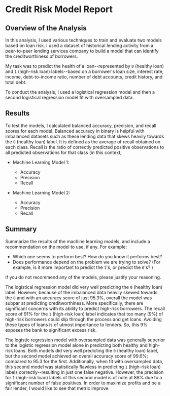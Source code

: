 # Credit Risk Model Report

## Overview of the Analysis

In this analysis, I used various techniques to train and evaluate two models based on loan risk. I used a dataset of historical lending activity from a peer-to-peer lending services company to build a model that can identify the creditworthiness of borrowers.

My task was to predict the health of a loan--represented by `0` (healthy loan) and  `1` (high-risk loan) labels--based on a borrower's loan size, interest rate, income, debt-to-income ratio, number of debt accounts, credit history, and total debt.

To conduct the analysis, I used a logistical regression model and then a second logistical regression model fit with oversampled data.

## Results

To test the models, I calculated balanced accuracy, precision, and recall scores for each model. Balanced accuracy in binary is helpful with imbalanced datasets such as these lending data that skews heavily towards the `0` (healthy loan) label. It is defined as the average of recall obtained on each class. Recall is the ratio of correctly predicted positive observations to all predicted observations for that class (in this context, 

* Machine Learning Model 1:
  * Accuracy 
  * Precision
  * Recall

* Machine Learning Model 2:
  * Accuracy 
  * Precision
  * Recall

## Summary

Summarize the results of the machine learning models, and include a recommendation on the model to use, if any. For example:
* Which one seems to perform best? How do you know it performs best?
* Does performance depend on the problem we are trying to solve? (For example, is it more important to predict the `1`'s, or predict the `0`'s? )

If you do not recommend any of the models, please justify your reasoning.

The logistical regression model did very well predicting the `0` (healthy loan) label. However, because of the imbalanced data heavily skewed towards the `0` and with an accuracy score of just 95.3%, overall the model was subpar at predicting creditworthiness. More specifically, there are significant concerns with its ability to predict high-risk borrowers. The recall score of 91% for the `1` (high-risk loan) label indicates that too many (9%) of high-risk borrowers could slip through the process and get loans. Avoiding these types of loans is of utmost importance to lenders. So, this 9% exposes the bank to significant excess risk. 

The logistic regression model with oversampled data was generally superior to the logistic regression model alone in predicting both healthy and high-risk loans. Both models did very well predicting the `0` (healthy loan) label, but the second model achieved an overall accuracy score of 99.6%; compared to 95.3 for the first. Additionally, when fit with oversampled data, this second model was statistically flawless in predicting `1` (high-risk loan) labels correctly--resulting in just one false negative. However, the precision for `1` (high-risk loan) labels of this second model is of note at 88% due to a significant number of false positives. In order to maximize profits and be a fair lender, I would like to see that metric improve. 
